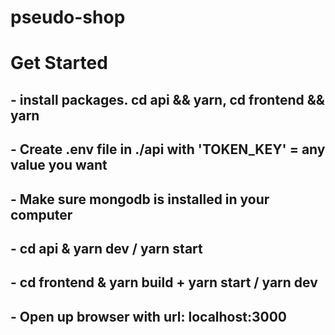 # pseudo-shop

# Get Started

## - install packages. cd api && yarn, cd frontend && yarn

## - Create .env file in ./api with 'TOKEN_KEY' = any value you want

## - Make sure mongodb is installed in your computer

## - cd api & yarn dev / yarn start

## - cd frontend & yarn build + yarn start / yarn dev

## - Open up browser with url: localhost:3000
